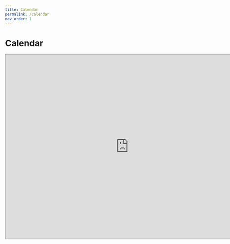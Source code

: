 ```yaml
---
title: Calendar
permalink: /calendar
nav_order: 1
---
```


# Calendar

<iframe src="https://calendar.google.com/calendar/embed?height=600&amp;wkst=1&amp;bgcolor=%23ffffff&amp;ctz=America%2FNew_York&amp;src=Yml6b3BzQG9iYWRhLmlv&amp;color=%23039BE5" style="border:solid 1px #777" width="800" height="600" frameborder="0" scrolling="no"></iframe>


